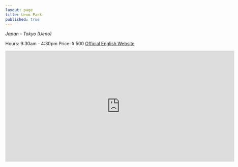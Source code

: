 ```yaml
---
layout: page
title: Ueno Park
published: true
---
```

_Japan - Tokyo (Ueno)_

Hours: 9:30am - 4:30pm
Price: ¥ 500
[Official English Website](http://www.uenotoshogu.com/en/)


<div style="width: 720px"><iframe width="720" height="350" src="https://maps.google.com/maps?width=720&amp;height=350&amp;hl=en&amp;coord=35.7140706,139.77407919999996&amp;q=1%20Grafton%20Street%2C%20Dublin%2C%20Ireland+(My%20Business%20Name)&amp;ie=UTF8&amp;t=&amp;z=16&amp;iwloc=B&amp;output=embed" frameborder="0" scrolling="no" marginheight="0" marginwidth="0"><a href="https://www.maps.ie/create-google-map/">Embed Google Map</a></iframe></div><br />
